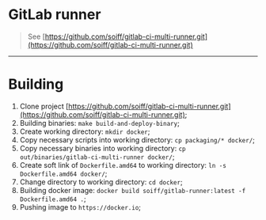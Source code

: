 # GitLab runner

> See [https://github.com/soiff/gitlab-ci-multi-runner.git](https://github.com/soiff/gitlab-ci-multi-runner.git)

---

# Building

1. Clone project [https://github.com/soiff/gitlab-ci-multi-runner.git](https://github.com/soiff/gitlab-ci-multi-runner.git);
1. Building binaries: `make build-and-deploy-binary`;
1. Create working directory: `mkdir docker`;
1. Copy necessary scripts into working directory: `cp packaging/* docker/`;
1. Copy necessary binaries into working directory: `cp out/binaries/gitlab-ci-multi-runner docker/`;
1. Create soft link of `Dockerfile.amd64` to working directory: `ln -s Dockerfile.amd64 docker/`;
1. Change directory to working directory: `cd docker`;
1. Building docker image: `docker build soiff/gitlab-runner:latest -f Dockerfile.amd64 .`;
1. Pushing image to `https://docker.io`;
